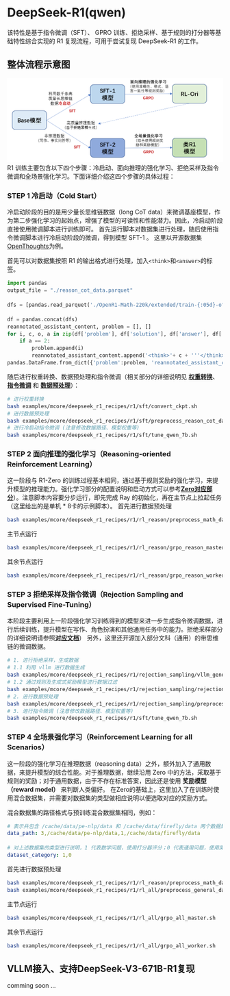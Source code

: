 # DeepSeek-R1(qwen)
该特性是基于指令微调（SFT）、 GPRO 训练、拒绝采样、基于规则的打分器等基础特性综合实现的 R1 复现流程，可用于尝试复现 DeepSeek-R1 的工作。

## 整体流程示意图
![](../../../../sources/images/r1/R1-qwen.png)
R1 训练主要包含以下四个步骤：冷启动、面向推理的强化学习、拒绝采样及指令微调和全场景强化学习。下面详细介绍这四个步骤的具体过程：

### STEP 1 冷启动（Cold Start）
冷启动阶段的目的是用少量长思维链数据（long CoT data）来微调基座模型，作为第二步强化学习的起始点，增强了模型的可读性和性能潜力。因此，冷启动阶段直接使用微调脚本进行训练即可。
首先运行脚本对数据集进行处理，随后使用指令微调脚本进行冷启动阶段的微调，得到模型 SFT-1 。
这里以开源数据集 [OpenThoughts](https://huggingface.co/datasets/open-thoughts/OpenThoughts-114k)为例。

首先可以对数据集按照 R1 的输出格式进行处理，加入```<think>```和```<answer>```的标签。
``` python
import pandas
output_file = "./reason_cot_data.parquet"

dfs = [pandas.read_parquet('./OpenR1-Math-220k/extended/train-{:05d}-of-00007.parquet'.format(i)) for i in range(7)]

df = pandas.concat(dfs)
reannotated_assistant_content, problem = [], []
for i, c, o, a in zip(df['problem'], df['solution'], df['answer'], df['correctness_count']):
    if a == 2:
        problem.append(i)
        reannotated_assistant_content.append('<think>'+ c + '''</think>\n<answer>\\\\box{''' + o + '''}<answer>''')
pandas.DataFrame.from_dict({'problem':problem, 'reannotated_assistant_content':reannotated_assistant_content}).to_parquet(output_file)
```
随后进行权重转换、数据预处理和指令微调（相关部分的详细说明见 [**权重转换**](../../../../docs/features/checkpoint.md)、[**指令微调**](../../../../docs/features/instruction_finetune.md)
和 [**数据预处理**](../../../../docs/features/alpaca_dataset.md)）：
``` bash
# 进行权重转换
bash examples/mcore/deepseek_r1_recipes/r1/sft/convert_ckpt.sh
# 进行数据预处理
bash examples/mcore/deepseek_r1_recipes/r1/sft/preprocess_reason_cot_data.sh
# 进行冷启动指令微调 (注意修改数据路径、模型权重等)
bash examples/mcore/deepseek_r1_recipes/r1/sft/tune_qwen_7b.sh
```

### STEP 2 面向推理的强化学习（Reasoning-oriented Reinforcement Learning）
这一阶段与 R1-Zero 的训练过程基本相同，通过基于规则奖励的强化学习，来提升模型的推理能力。强化学习部分的配置说明和启动方式可以参考[**Zero对应部分**](../r1_zero/README.md)）。注意脚本内容要分步运行，即先完成 Ray 的初始化，再在主节点上拉起任务（这里给出的是单机 * 8卡的示例脚本）。
首先进行数据预处理
``` bash
bash examples/mcore/deepseek_r1_recipes/r1/rl_reason/preprocess_math_data.sh
```
主节点运行
``` bash
bash examples/mcore/deepseek_r1_recipes/r1/rl_reason/grpo_reason_master.sh
```

其余节点运行
``` bash
bash examples/mcore/deepseek_r1_recipes/r1/rl_reason/grpo_reason_worker.sh
```

### STEP 3 拒绝采样及指令微调（Rejection Sampling and Supervised Fine-Tuning）
本阶段主要利用上一阶段强化学习训练得到的模型来进一步生成指令微调数据，进行后续训练，提升模型在写作、角色扮演和其他通用任务中的能力。拒绝采样部分的详细说明请参照[**对应文档**](../r1/rejection_sampling.md)）
另外，这里还开源加入部分文科（通用）的带思维链的微调数据。
``` bash
# 1. 进行拒绝采样，生成数据
# 1.1 利用 vllm 进行数据生成
bash examples/mcore/deepseek_r1_recipes/r1/rejection_sampling/vllm_generate_qwen_7b.sh
# 1.2 通过规则及生成式奖励模型进行数据过滤
bash examples/mcore/deepseek_r1_recipes/r1/rejection_sampling/rejection_sampling_qwen_7b.sh
# 2. 进行数据预处理
bash examples/mcore/deepseek_r1_recipes/r1/rejection_sampling/preprocess_data.sh
# 3. 进行指令微调 (注意修改数据路径、模型权重等)
bash examples/mcore/deepseek_r1_recipes/r1/sft/tune_qwen_7b.sh
```


### STEP 4 全场景强化学习（Reinforcement Learning for all Scenarios）
这一阶段的强化学习在推理数据（reasoning data）之外，额外加入了通用数据，来提升模型的综合性能。对于推理数据，继续沿用 Zero 中的方法，采取基于规则的奖励；对于通用数据，由于不存在标准答案，因此还是使用 **奖励模型（reward model）** 来判断人类偏好。
在Zero的基础上，这里加入了在训练时使用混合数据集，并需要对数据集的类型做相应说明以便选取对应的奖励方式。

混合数据集的路径格式与预训练混合数据集相同，例如：
``` yaml
# 表示共包含 /cache/data/pe-nlp/data 和 /cache/data/firefly/data 两个数据集，按照权重 3:1 进行混合。
data_path: 3,/cache/data/pe-nlp/data,1,/cache/data/firefly/data

# 对上述数据集的类型进行说明，1 代表数学问题，使用打分器评分；0 代表通用问题，使用奖励模型评分。
dataset_category: 1,0
```
首先进行数据预处理
``` bash
bash examples/mcore/deepseek_r1_recipes/r1/rl_reason/preprocess_math_data.sh
bash examples/mcore/deepseek_r1_recipes/r1/rl_all/preprocess_general_data.sh
```

主节点运行
``` bash
bash examples/mcore/deepseek_r1_recipes/r1/rl_all/grpo_all_master.sh
```
其余节点运行
``` bash
bash examples/mcore/deepseek_r1_recipes/r1/rl_all/grpo_all_worker.sh
```

## VLLM接入、支持DeepSeek-V3-671B-R1复现
comming soon ... 